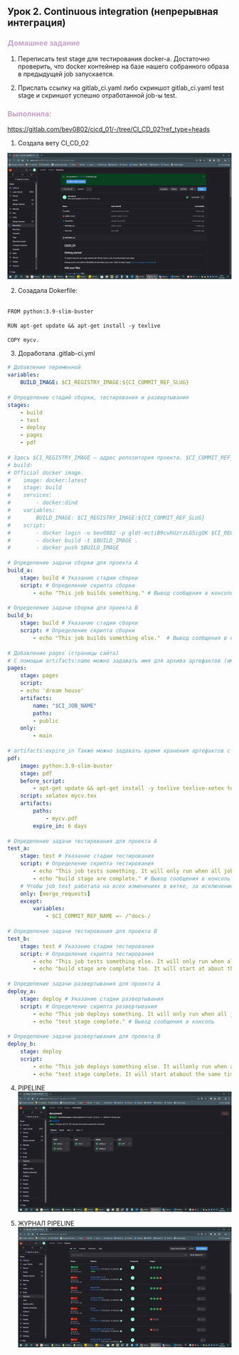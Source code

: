 ## Урок 2. Continuous integration (непрерывная интеграция)

<h3><span style="color: #C8A2C8;">Домашнее задание</span></h3>

1. Переписать test stage для тестирования docker-а. Достаточно проверить, что docker контейнер на базе нашего собранного образа в предыдущей job запускается.

2. Прислать ссылку на gitlab_ci.yaml либо скриншот gitlab_ci.yaml test stage и скриншот успешно отработанной job-ы test.

<h3><span style="color: #C8A2C8;">Выполнила:</span></h3>

https://gitlab.com/bev0802/cicd_01/-/tree/CI_CD_02?ref_type=heads

1. Создала вету CI_CD_02

![Создала вету CI_CD_02](gitlabHW_2.JPG)

2. Созадала Dokerfile:

```Dokerfile

FROM python:3.9-slim-buster

RUN apt-get update && apt-get install -y texlive

COPY mycv.

```

3. Доработала .gitlab-ci.yml

```.gitlab-ci.yml
# Добавление переменной
variables:
    BUILD_IMAGE: $CI_REGISTRY_IMAGE:${CI_COMMIT_REF_SLUG}

# Определение стадий сборки, тестирования и развертывания
stages:
    - build
    - test
    - deploy
    - pages
    - pdf

# Здесь $CI_REGISTRY_IMAGE — адрес репозитория проекта. $CI_COMMIT_REF_NAME — имя ветки или тег. Поскольку ветка может содержать слеши («/», например feature/my-feature), более безопасно использовать переменную $CI_COMMIT_REF_SLUG для image tag, так как Image tags не может содержать прямых слешей.
# build:
# Official docker image.
#    image: docker:latest
#    stage: build
#    services:
#        - docker:dind
#    variables:
#        BUILD_IMAGE: $CI_REGISTRY_IMAGE:${CI_COMMIT_REF_SLUG}
#    script:
#        - docker login -u bev0802 -p gldt-mctiB9cwhUzrzLG5igQK $CI_REGISTRY
#        - docker build -t $BUILD_IMAGE .
#        - docker push $BUILD_IMAGE

# Определение задачи сборки для проекта A
build_a:
    stage: build # Указание стадии сборки
    script: # Определение скрипта сборки
        - echo "This job builds something." # Вывод сообщения в консоль

# Определение задачи сборки для проекта B
build_b:
    stage: build # Указание стадии сборки
    script: # Определение скрипта сборки
        - echo "This job builds something else."  # Вывод сообщения в консоль

# Добавление pages (страницы сайта)
# С помощью artifacts:name можно задавать имя для архива артефактов (имя архива при скачивании)
pages:
    stage: pages
    script:
    - echo 'dream house'
    artifacts:
        name: "$CI_JOB_NAME"
        paths:
        - public
    only:
        - main

# artifacts:expire_in Также можно задавать время хранения артефактов с помощью expire_in
pdf:
    image: python:3.9-slim-buster
    stage: pdf
    before_script:
        - apt-get update && apt-get install -y texlive texlive-xetex texlive-luatex
    script: xelatex mycv.tex
    artifacts:
        paths:
            - mycv.pdf
        expire_in: 6 days

# Определение задачи тестирования для проекта A
test_a:
    stage: test # Указание стадии тестирования
    script: # Определение скрипта тестирования
        - echo "This job tests something. It will only run when all jobs in the"
        - echo "build stage are complete." # Вывод сообщения в консоль
    # Чтобы job test работала на всех изменениях в ветке, за исключением веток, имя которых начинается на docs, нужно использовать конструкцию
    only: [merge_requests]
    except:
        variables:
            - $CI_COMMIT_REF_NAME =~ /^docs-/

# Определение задачи тестирования для проекта B
test_b:
    stage: test # Указание стадии тестирования
    script: # Определение скрипта тестирования
        - echo "This job tests something else. It will only run when all jobs in the"
        - echo "build stage are complete too. It will start at about the same time as test_a." # Вывод сообщения в консоль

# Определение задачи развертывания для проекта A
deploy_a:
    stage: deploy # Указание стадии развертывания
    script: # Определение скрипта развертывания
        - echo "This job deploys something. It will only run when all jobs in the"
        - echo "test stage complete." # Вывод сообщения в консоль

# Определение задачи развертывания для проекта B
deploy_b:
    stage: deploy
    script:
        - echo "This job deploys something else. It willonly run when all jobs in the"
        - echo "test stage complete. It will start atabout the same time as deploy_a."
```

4. PIPELINE
   ![PIPELINE](pipeline.JPG)

5. ЖУРНАЛ PIPELINE
   ![ЖУРНАЛ PIPELINE](<Журанл pipelines.JPG>)
